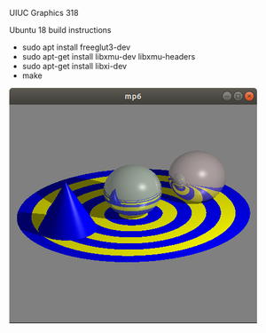 UIUC Graphics 318

Ubuntu 18 build instructions

- sudo apt install freeglut3-dev
- sudo apt-get install libxmu-dev libxmu-headers
- sudo apt-get install libxi-dev
- make

![Alt text](screenshot.png?raw=true)
